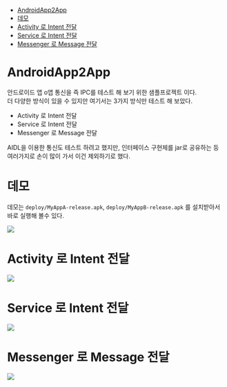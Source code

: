 <!-- TOC -->

- [AndroidApp2App](#androidapp2app)
- [데모](#데모)
- [Activity 로 Intent 전달](#activity-로-intent-전달)
- [Service 로 Intent 전달](#service-로-intent-전달)
- [Messenger 로 Message 전달](#messenger-로-message-전달)

<!-- /TOC -->

# AndroidApp2App
안드로이드 앱 o앱 통신을 즉 IPC를 테스트 해 보기 위한 샘플프로젝트 이다. <br>
더 다양한 방식이 있을 수 있지만 여기서는 3가지 방식만 테스트 해 보았다. <br>

- Activity 로 Intent 전달
- Service 로 Intent 전달
- Messenger 로 Message 전달

AIDL을 이용한 통신도 테스트 하려고 했지만, 인터페이스 구현체를 jar로 공유하는 등 여러가지로 손이 많이 가서 이건 제외하기로 했다.

# 데모
데모는 `deploy/MyAppA-release.apk`, `deploy/MyAppB-release.apk` 를 설치받아서 바로 실행해 볼수 있다.

![](https://s10.postimg.org/ll1jpmvmx/Kakao_Talk_20180212_134410278.png)

# Activity 로 Intent 전달

<!--
@startuml

entity MyAppA.MainActivity as a
entity MyAppB.MainActivity as b

hnote over b
    click "send msg by activity" 
endnote

b -> a : startActivityForResult

hnote over a
    onCreate or onNewIntent
        process msg ...
        setResult + newMsg
endnote

a -> b : finish

hnote over b
    onResult : 
        display newMsg
endnote

@enduml
-->
![](http://www.plantuml.com/plantuml/png/RP7DRi8m3CVlUGgB4qXR7s27YGvf4eUYQUTTqjOh4ObJnG6KjvyJIYQq-MJ__VLpikMeGpmxgnHID351bzfvRfjE6sg7Q2vPqmpw8V_s9zyhTIGV4Vm5WqGWDbWpd635I2Cudg2NogLb1J9lp0rAzV3y2XfUeB3SXxxxy8byjd7zHM0eolgrIn-dwQ0TFe5BkJ0JxIml4a-RpGE6BXYUTW5rreBu1xpkoxIIopO7Fo1pGMoQfkgCSI6eKhQ59L-5eVBSmZjyPIAyTWMhNglpjRrS-st8yF6VP_DqMoirTV5eUBOwPSRVKLlnvEj-0000)

# Service 로 Intent 전달

<!--
@startuml

entity MyAppA.MyService as a
entity MyAppB.MainActivity as b

hnote over b
    click "send msg by service" 
endnote

b -> a : startService

hnote over a
    onStartCommand
        process msg
endnote

a -> b : startActivity + newMsg

hnote over b
    onNewIntent
        display newMsg
endnote

@enduml
-->

![](http://www.plantuml.com/plantuml/png/PP4zRiCm38LtdOB8v01j3j0XY9kfWuC2MRjGCk4AiIX3L1tezf4Ssu5HJlpJUn-XaqGCyS_rIX576nCqgHw6-j2aAuNH6W8KmCtmyz2WvTf4EvPUdckbVjb70ZzIo1NaCBqrDzW9SGjEEj09vAcuWopNbdsbDBmV0U439exPilfXi1opP-NIzwsxeACtSAbO5enpBtDBklr-uusJj-ThaJjxvv3RgLLY2DwGI7ds8i12e1U2vQeANWpb10ehnxDS5bSMfdlp3qVFE1UwVqrYAqjhPUWnRLbEESj_yG00)

# Messenger 로 Message 전달

<!--
@startuml

entity MyAppA.MyMessengerService as a
entity MyAppB.MainActivity as b

hnote over b
    click "send msg by activity" 

    if ServiceConnection == null
        create ServiceConnection
        onServiceConnected :
            create Messenger w/ binderService
endnote

hnote over a
    onBind :
        create Messenger
        return Messenger's binder        
endnote

b -> a : Messenger.send msg

hnote over a
    Messenger.handleMessage :
    process msg
endnote

a -> b : startActivity + newMsg

hnote over b
    onNewIntent
        display newMsg
endnote

@enduml
-->

![](http://www.plantuml.com/plantuml/png/RL8nRiCm3Dpr2Y9BXwBf7Y15d4uPtAKle2pM4QfGXYJRyEzBkxOSfzKawOvtF56dc32azkQK8aus3L0EHTCK-t8eAKRYci8dXSvM11W1DwpplaJBHPLiDzu9hfMwiay4lgCW9v1LELjzmqwq3DnY3LgOSyaEr4InNp2Rl7jc4jGp78_0hNCJOT89XAByXvW9dhSO6JXay4uX1uF-5RHbaoDAEZEslqc1wbVyBCmxmKUn30HARU0LU8gpoK9ONJIyl072OINlbsVwfuMLT4KsZiOprZJtr0HVoSLKcmrmDD1YC8qvJ-ePcFhomKJFEJ-elt2IEUT4niR6uR0KPVMJxEJh_000)